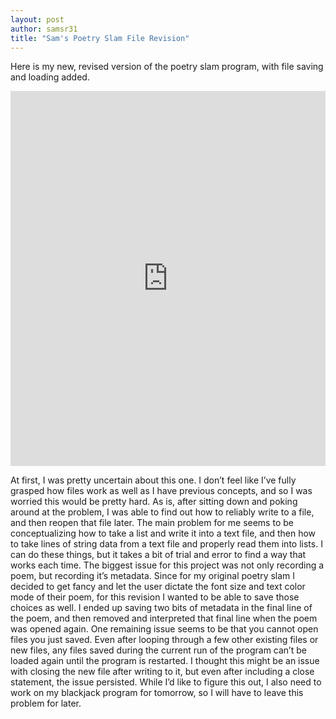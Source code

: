 ```yaml
---
layout: post
author: samsr31
title: "Sam's Poetry Slam File Revision"
---
```


Here is my new, revised version of the poetry slam program, with file saving and loading added.


<iframe src="https://trinket.io/embed/python/dedf93017d" width="100%" height="600" frameborder="0" marginwidth="0" marginheight="0" allowfullscreen></iframe>

At first, I was pretty uncertain about this one.  I don’t feel like I’ve fully grasped how files work as well as I have previous concepts, and so I was worried this would be pretty hard.  As is, after sitting down and poking around at the problem, I was able to find out how to reliably write to a file, and then reopen that file later.  The main problem for me seems to be conceptualizing how to take a list and write it into a text file, and then how to take lines of string data from a text file and properly read them into lists.  I can do these things, but it takes a bit of trial and error to find a way that works each time.
The biggest issue for this project was not only recording a poem, but recording it’s metadata.  Since for my original poetry slam I decided to get fancy and let the user dictate the font size and text color mode of their poem, for this revision I wanted to be able to save those choices as well.  I ended up saving two bits of metadata in the final line of the poem, and then removed and interpreted that final line when the poem was opened again.
One remaining issue seems to be that you cannot open files you just saved.  Even after looping through a few other existing files or new files, any files saved during the current run of the program can’t be loaded again until the program is restarted.  I thought this might be an issue with closing the new file after writing to it, but even after including a close statement, the issue persisted.  While I’d like to figure this out, I also need to work on my blackjack program for tomorrow, so I will have to leave this problem for later.
